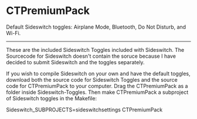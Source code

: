 CTPremiumPack
=============

Default Sideswitch toggles: Airplane Mode, Bluetooth, Do Not Disturb, and Wi-Fi.

----

These are the included Sideswitch Toggles included with Sideswitch. The Sourcecode for Sideswitch doesn't contain the soruce because I have decided to submit Sideswitch and the toggles separately.


If you wish to compile Sideswitch on your own and have the default toggles, download both the source code for Sideswitch Toggles and the source code for CTPremiumPack to your computer. Drag the CTPremiumPack as a folder inside Sideswitch-Toggles. Then make CTPremiumPack a subproject of Sideswitch toggles in the Makefile:

Sideswitch_SUBPROJECTS=sideswitchsettings CTPremiumPack
